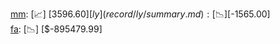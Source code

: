 [mm](record/mm/summary.md): [📈] [$3596.60]  
[ly](record/ly/summary.md): [📉] [$-1565.00]  
[fa](record/fa/summary.md): [📉] [$-895479.99]  
